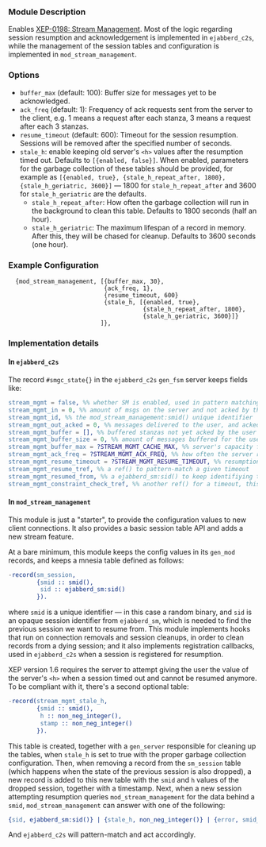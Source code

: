 ### Module Description

Enables [XEP-0198: Stream Management](http://xmpp.org/extensions/xep-0198.html).
Most of the logic regarding session resumption and acknowledgement is implemented in `ejabberd_c2s`,
while the management of the session tables and configuration is implemented in
`mod_stream_management`.

### Options

* `buffer_max` (default: 100): Buffer size for messages yet to be acknowledged.
* `ack_freq` (default: 1): Frequency of ack requests sent from the server to the client, e.g. 1
  means a request after each stanza, 3 means a request after each 3 stanzas.
* `resume_timeout` (default: 600): Timeout for the session resumption. Sessions will be removed
  after the specified number of seconds.
* `stale_h`: enable keeping old server's `<h>` values after the resumption timed out. Defaults to
  `[{enabled, false}]`. When enabled, parameters for the garbage collection of these tables should
  be provided, for example as `[{enabled, true}, {stale_h_repeat_after, 1800}, {stale_h_geriatric,
  3600}]` — 1800 for `stale_h_repeat_after` and 3600 for `stale_h_geriatric` are the defaults.
  - `stale_h_repeat_after`: How often the garbage collection will run in the background to clean this
    table. Defaults to 1800 seconds (half an hour).
  - `stale_h_geriatric`: The maximum lifespan of a record in memory. After this, they will be chased
    for cleanup. Defaults to 3600 seconds (one hour).

### Example Configuration

```
  {mod_stream_management, [{buffer_max, 30},
                           {ack_freq, 1},
                           {resume_timeout, 600}
                           {stale_h, [{enabled, true},
                                      {stale_h_repeat_after, 1800},
                                      {stale_h_geriatric, 3600}]}
                          ]},
```

### Implementation details

#### In `ejabberd_c2s`

The record `#smgc_state{}` in the `ejabberd_c2s` `gen_fsm` server keeps fields like:

```erlang
stream_mgmt = false, %% whether SM is enabled, used in pattern matching inside `ejabberd_c2s`
stream_mgmt_in = 0, %% amount of msgs on the server and not acked by the user (server's <h>)
stream_mgmt_id, %% the mod_stream_management:smid() unique identifier
stream_mgmt_out_acked = 0, %% messages delivered to the user, and acked by the user (user's <h>)
stream_mgmt_buffer = [], %% buffered stanzas not yet acked by the user
stream_mgmt_buffer_size = 0, %% amount of messages buffered for the user
stream_mgmt_buffer_max = ?STREAM_MGMT_CACHE_MAX, %% server's capacity for buffering
stream_mgmt_ack_freq = ?STREAM_MGMT_ACK_FREQ, %% how often the server requests acks
stream_mgmt_resume_timeout = ?STREAM_MGMT_RESUME_TIMEOUT, %% resumption timeout
stream_mgmt_resume_tref, %% a ref() to pattern-match a given timeout
stream_mgmt_resumed_from, %% a ejabberd_sm:sid() to keep identifiying the old session
stream_mgmt_constraint_check_tref, %% another ref() for a timeout, this time for buffer_full check
```

#### In `mod_stream_management`

This module is just a "starter", to provide the configuration values to new client connections. It
also provides a basic session table API and adds a new stream feature.

At a bare minimum, this module keeps the config values in its `gen_mod` records, and keeps a mnesia
table defined as follows:

```erlang
-record(sm_session,
        {smid :: smid(),
         sid :: ejabberd_sm:sid()
        }).
```

where `smid` is a unique identifier — in this case a random binary, and `sid` is an opaque session
identifier from `ejabberd_sm`, which is needed to find the previous session we want to resume from.
This module implements hooks that run on connection removals and session cleanups, in order to clean
records from a dying session; and it also implements registration callbacks, used in `ejabberd_c2s`
when a session is registered for resumption.

XEP version 1.6 requires the server to attempt giving the user the value of the server's `<h>` when
a session timed out and cannot be resumed anymore. To be compliant with it, there's a second
optional table:

```erlang
-record(stream_mgmt_stale_h,
        {smid :: smid(),
         h :: non_neg_integer(),
         stamp :: non_neg_integer()
        }).
```

This table is created, together with a `gen_server` responsible for cleaning up the tables, when
`stale_h` is set to true with the proper garbage collection configuration. Then, when removing a
record from the `sm_session` table (which happens when the state of the previous session is also
dropped), a new record is added to this new table with the `smid` and `h` values of the dropped
session, together with a timestamp. Next, when a new session attempting resumption queries
`mod_stream_management` for the data behind a `smid`, `mod_stream_management` can answer with one of
the following:

```erlang
{sid, ejabberd_sm:sid()} | {stale_h, non_neg_integer()} | {error, smid_not_found}.
```

And `ejabberd_c2s` will pattern-match and act accordingly.

